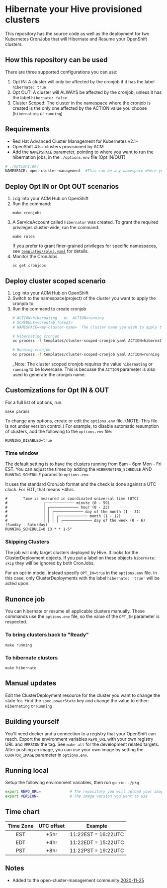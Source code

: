 # Hibernate your Hive provisioned clusters
This repository has the source code as well as the deployment for two Kubernetes CronJobs that will Hibernate and Resume your OpenShift clusters.

## How this repository can be used
There are three supported configurations you can use:
1) Opt IN: A cluster will only be affected by the cronjob if it has the label `hibernate: true`
2) Opt OUT: A cluster will ALWAYS be affected by the cronjob, unless it has the label `hibernate: false`
3) Cluster Scoped: The cluster in the namespace where the cronjob is created is the only one affected by the ACTION value you choose (`hibernating` or `running`) 

## Requirements
- Red Hat Advanced Cluster Management for Kubernetes v2.1+
- OpenShift 4.5+ clusters provisioned by ACM
- Add the `NAMEPSPACE` parameter, pointing to where you want to run the hibernation jobs, in the `./options.env` file (Opt IN/OUT)
```bash
# ./options.env
NAMESPACE: open-cluster-management  #This can be any namespace where you want to install for Opt IN or Opt OUT
```

## Deploy Opt IN or Opt OUT scenarios
1. Log into your ACM Hub on OpenShift
2. Run the command:
   ```
   make cronjobs
   ```
3. A ServiceAccount called `hibernator` was created. To grant the required privileges cluster-wide, run the command:
   ```
   make roles
   ```
   If you prefer to grant finer-grained privileges for specific namespaces, see [`templates/roles.yaml`](./templates/roles.yaml) for details.
4. Monitor the CronJobs
   ```
   oc get cronjobs
   ```

## Deploy cluster scoped scenario
1. Log into your ACM Hub on OpenShift
2. Switch to the namespace(project) of the cluster you want to apply the cronjob to
2. Run the command to create cronjob
   ```bash
   # ACTION=hibernating   or  ACTION=running
   # SCHEDULE=<crontab_format>
   # NAMESPACE=<my-cluster-name>  The cluster name you wish to apply the cronjob to

   # Hibernating cronjob
   oc process -f templates/cluster-scoped-cronjob.yaml ACTION=hibernating SCHEDULE="0 23 * * 0-6" NAMESPACE= my-cluster-name --ignore-unknown-parameters=true  | oc apply -f -

   # Running cronjob
   oc process -f templates/cluster-scoped-cronjob.yaml ACTION=running SCHEDULE="0 12 * * 0-6" NAMESPACE= my-cluster-name --ignore-unknown-parameters=true  | oc apply -f -
   ```
   _Note: The cluster scoped cronjob requires the value `hibernating` or `running` to be lowercase. This is becuase the `ACTION` parameter is also used to generate the cronjob name.

## Customizations for Opt IN & OUT

For a full list of options, run:
```
make params
```

To change any options, create or edit the `options.env` file. (NOTE: This file is not under version control.) For example, to disable automatic resumption of clusters, add the following to the `options.env` file:
```
RUNNING_DISABLED=true
```

### Time window
The default setting is to have the clusters running from 8am - 6pm Mon - Fri EST.  You can adjust the times by adding the `HIBERNATING_SCHEDULE` AND `RUNNING_SCHEDULE` params to `options.env`.

It uses the standard CronJob format and the check is done against a UTC clock.  For EDT, that means +4hrs.

```
#       Time is measured in coordinated universal time (UTC)
#                ┌───────────── minute (0 - 59)
#                │ ┌───────────── hour (0 - 23)
#                │ │ ┌───────────── day of the month (1 - 31)
#                │ │ │ ┌───────────── month (1 - 12)
#                │ │ │ │ ┌───────────── day of the week (0 - 6) (Sunday - Saturday)
RUNNING_SCHEDULE=0 13 * * 1-5"
```

### Skipping Clusters
The job will only target clusters deployed by Hive. It looks for the ClusterDeployment objects.  If you put a label on these objects `hibernate: skip` they will be ignored by both CronJobs.

For an opt-in model, instead specify `OPT_IN=true` in the `options.env` file. In this case, only ClusterDeployments with the label `hibernate: 'true'` will be acted upon.
## Runonce job

You can hibernate or resume all applicable clusters manually. These commands use the `options.env` file, so the value of the `OPT_IN` parameter is respected.
### To bring clusters back to "Ready"
```
make running
```
### To hibernate clusters
```
make hibernate
```

## Manual updates
Edit the ClusterDeployment resource for the cluster you want to change the state for.  Find the `spec.powerState` key and change the value to either: `Hibernating` or `Running`

## Building yourself
You'll need docker and a connection to a registry that your OpenShift can reach.  Export the environment variables `REPO_URL` with your own registry URL and `VERSION` the tag. See `make all` for the development related targets. After pushing an image, you can use your own image by setting the `CURATOR_IMAGE` parameter in `options.env`.

## Running local
Setup the following environment variables, then run `go run ./pkg`
```bash
export REPO_URL=             # The repository you will upload your image too
export VERSION=              # The image version you want to use
```

## Time chart
| Time Zone | UTC offset | Example |
| :-------: | :--------: | :-----: |
| EST       | +5hr       | 11:22EST = 16:22UTC |
| EDT       | +4hr       | 11:22EDT = 15:22UTC |
| PST       | +8hr       | 11:22PST = 19:22UTC |

## Notes
* Added to the open-cluster-management community [2020-11-25](https://github.com/open-cluster-management/community/issues/6)
